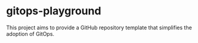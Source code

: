# gitops-playground

This project aims to provide a GitHub repository template that simplifies the adoption of GitOps.
